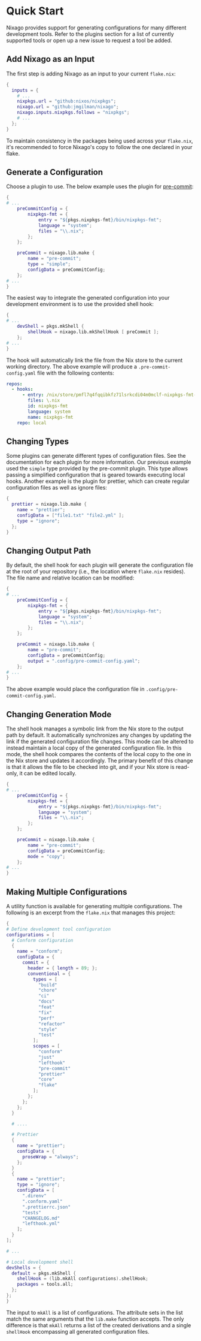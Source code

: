 # Quick Start

Nixago provides support for generating configurations for many different
development tools. Refer to the plugins section for a list of currently
supported tools or open up a new issue to request a tool be added.

## Add Nixago as an Input

The first step is adding Nixago as an input to your current `flake.nix`:

```nix
{
  inputs = {
    # ...
    nixpkgs.url = "github:nixos/nixpkgs";
    nixago.url = "github:jmgilman/nixago";
    nixago.inputs.nixpkgs.follows = "nixpkgs";
    # ...
  };
}
```

To maintain consistency in the packages being used across your `flake.nix`, it's
recommended to force Nixago's copy to follow the one declared in your flake.

## Generate a Configuration

Choose a plugin to use. The below example uses the plugin for [pre-commit][1]:

```nix
{
# ...
    preCommitConfig = {
        nixpkgs-fmt = {
            entry = "${pkgs.nixpkgs-fmt}/bin/nixpkgs-fmt";
            language = "system";
            files = "\\.nix";
        };
    };

    preCommit = nixago.lib.make {
        name = "pre-commit";
        type = "simple";
        configData = preCommitConfig;
    };
# ...
}
```

The easiest way to integrate the generated configuration into your development
environment is to use the provided shell hook:

```nix
{
# ...
    devShell = pkgs.mkShell {
        shellHook = nixago.lib.mkShellHook [ preCommit ];
    };
# ...
}
```

The hook will automatically link the file from the Nix store to the current
working directory. The above example will produce a `.pre-commit-config.yaml`
file with the following contents:

```yaml
repos:
  - hooks:
      - entry: /nix/store/pmfl7q4fqqibkfz71lsrkcdi04m0mclf-nixpkgs-fmt-1.2.0/bin/nixpkgs-fmt
        files: \.nix
        id: nixpkgs-fmt
        language: system
        name: nixpkgs-fmt
    repo: local
```

## Changing Types

Some plugins can generate different types of configuration files. See the
documentation for each plugin for more information. Our previous example used
the `simple` type provided by the pre-commit plugin. This type allows passing a
simplified configuration that is geared towards executing local hooks. Another
example is the plugin for prettier, which can create regular configuration files
as well as ignore files:

```nix
{
  prettier = nixago.lib.make {
    name = "prettier";
    configData = ["file1.txt" "file2.yml" ];
    type = "ignore";
  };
}
```

## Changing Output Path

By default, the shell hook for each plugin will generate the configuration file
at the root of your repository (i.e., the location where `flake.nix` resides).
The file name and relative location can be modified:

```nix
{
# ...
    preCommitConfig = {
        nixpkgs-fmt = {
            entry = "${pkgs.nixpkgs-fmt}/bin/nixpkgs-fmt";
            language = "system";
            files = "\\.nix";
        };
    };

    preCommit = nixago.lib.make {
        name = "pre-commit";
        configData = preCommitConfig;
        output = ".config/pre-commit-config.yaml";
    };
# ...
}
```

The above example would place the configuration file in
`.config/pre-commit-config.yaml`.

## Changing Generation Mode

The shell hook manages a symbolic link from the Nix store to the output path by
default. It automatically synchronizes any changes by updating the link if the
generated configuration file changes. This mode can be altered to instead
maintain a local copy of the generated configuration file. In this mode, the
shell hook compares the contents of the local copy to the one in the Nix store
and updates it accordingly. The primary benefit of this change is that it allows
the file to be checked into git, and if your Nix store is read-only, it can be
edited locally.

```nix
{
# ...
    preCommitConfig = {
        nixpkgs-fmt = {
            entry = "${pkgs.nixpkgs-fmt}/bin/nixpkgs-fmt";
            language = "system";
            files = "\\.nix";
        };
    };

    preCommit = nixago.lib.make {
        name = "pre-commit";
        configData = preCommitConfig;
        mode = "copy";
    };
# ...
}
```

## Making Multiple Configurations

A utility function is available for generating multiple configurations. The
following is an excerpt from the `flake.nix` that manages this project:

```nix
{
# Define development tool configuration
configurations = [
  # Conform configuration
  {
    name = "conform";
    configData = {
      commit = {
        header = { length = 89; };
        conventional = {
          types = [
            "build"
            "chore"
            "ci"
            "docs"
            "feat"
            "fix"
            "perf"
            "refactor"
            "style"
            "test"
          ];
          scopes = [
            "conform"
            "just"
            "lefthook"
            "pre-commit"
            "prettier"
            "core"
            "flake"
          ];
        };
      };
    };
  }

  # ....

  # Prettier
  {
    name = "prettier";
    configData = {
      proseWrap = "always";
    };
  }
  {
    name = "prettier";
    type = "ignore";
    configData = [
      ".direnv"
      ".conform.yaml"
      ".prettierrc.json"
      "tests"
      "CHANGELOG.md"
      "lefthook.yml"
    ];
  }
];

# ...

# Local development shell
devShells = {
  default = pkgs.mkShell {
    shellHook = (lib.mkAll configurations).shellHook;
    packages = tools.all;
  };
};
}
```

The input to `mkAll` is a list of configurations. The attribute sets in the list
match the same arguments that the `lib.make` function accepts. The only
difference is that `mkAll` returns a list of the created derivations and a
single `shellHook` encompassing all generated configuration files.

[1]: https://pre-commit.com/

